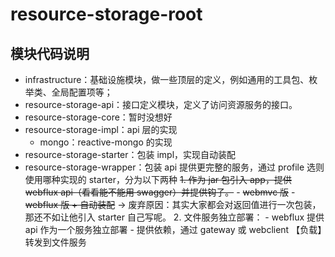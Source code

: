 # resource-storage-root

## 模块代码说明

- infrastructure：基础设施模块，做一些顶层的定义，例如通用的工具包、枚举类、全局配置项等；
- resource-storage-api：接口定义模块，定义了访问资源服务的接口。
- resource-storage-core：暂时没想好
- resource-storage-impl：api 层的实现
    - mongo：reactive-mongo 的实现
- resource-storage-starter：包装 impl，实现自动装配
- resource-storage-wrapper：包装 api 提供更完整的服务，通过 profile 选则使用哪种实现的 starter，分为以下两种
    ~~1. 作为 jar 包引入 app，提供 webflux api（看看能不能用 swagger）并提供钩子。~~
        - ~~webmvc 版~~
        - ~~webflux 版 + 自动装配~~ -> 废弃原因：其实大家都会对返回值进行一次包装，那还不如让他引入 starter 自己写呢。
    2. 文件服务独立部署：
        - webflux 提供 api 作为一个服务独立部署
        - 提供依赖，通过 gateway 或 webclient 【负载】转发到文件服务
